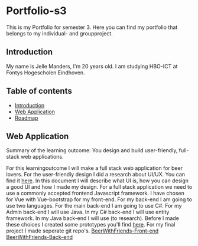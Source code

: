 # Portfolio-s3

This is my Portfolio for semester 3. Here you can find my portfolio that belongs to my individual- and groupproject.

## Introduction
My name is Jelle Manders, I'm 20 years old. I am studying HBO-ICT at Fontys Hogescholen Eindhoven.

## Table of contents
- [Introduction](#introduction)
- [Web Application](#web-application)
- [Roadmap](#roadmap)

## Web Application
Summary of the learning outcome: You design and build user-friendly, full-stack web applications.

For this learningoutcome I will make a full stack web application for beer lovers. For the user-friendly design I did a research about UI/UX. You can find it [here](https://github.com/JManders07/Portfolio-s3/blob/main/IP/Documentation/UI%20Research.pdf). In this document I will describe what UI is, how you can design a good UI and how I made my design. For a full stack application we need to use a commonly accepted frontend Javascript framework. I have chosen for Vue with Vue-bootstrap for my front-end. For my back-end I am going to use two languages. For the main back-end I am going to use C#. For my Admin back-end I will use Java. In my C# back-end I will use entity framework. In my Java back-end I will use (to research). Before I made these choices I created some prototypes you'll find [here](https://github.com/JManders07/Portfolio-s3/tree/main/IP/Learningoutcomes/Web-application).
For my final project I made seperate git repo's. 
[BeerWithFriends-Front-end](https://github.com/JManders07/BeerWithFriends-Front-end)
[BeerWithFriends-Back-end](https://github.com/JManders07/BeerWithFriends-Back-end)
